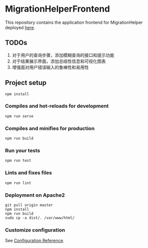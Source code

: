 # MigrationHelperFrontend

This repository contains the application frontend for MigrationHelper deployed [here](http://migration-helper.net).

## TODOs

1. 对于用户的查询步骤，添加模糊查询的接口和提示功能
2. 对于结果展示界面，添加总结性信息和可视化图表
3. 增强面对用户错误输入的鲁棒性和易用性

## Project setup

```
npm install
```

### Compiles and hot-reloads for development

```
npm run serve
```

### Compiles and minifies for production

```
npm run build
```

### Run your tests

```
npm run test
```

### Lints and fixes files

```
npm run lint
```

### Deployment on Apache2

```
git pull origin master
npm install
npm run build
sudo cp -a dist/. /var/www/html/
```

### Customize configuration
See [Configuration Reference](https://cli.vuejs.org/config/).
